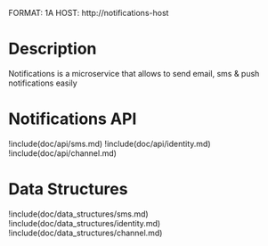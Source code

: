 FORMAT: 1A
HOST: http://notifications-host

# Description

Notifications is a microservice that allows to send email, sms & push notifications easily

# Notifications API

!include(doc/api/sms.md)
!include(doc/api/identity.md)
!include(doc/api/channel.md)

# Data Structures

!include(doc/data_structures/sms.md)
!include(doc/data_structures/identity.md)
!include(doc/data_structures/channel.md)